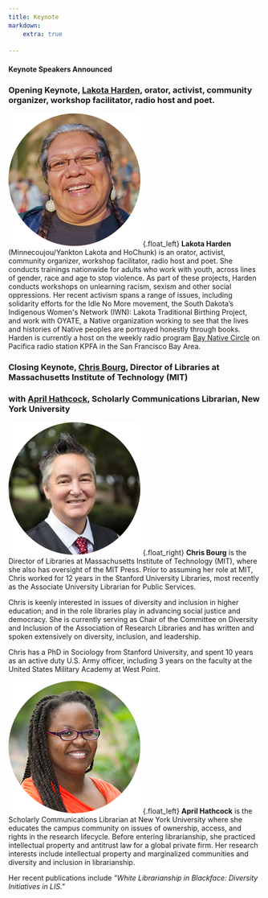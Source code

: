 ```yaml
---
title: Keynote
markdown:
    extra: true
    
---
```


#### **Keynote Speakers Announced**

### **Opening Keynote,** <a href="http://www.speakoutnow.org/speaker/harden-lakota" target="_blank">Lakota Harden</a>, orator, activist, community organizer, workshop facilitator, radio host and poet.
![Alt text](lakata.png "Lakota Harden, Opening keynote speaker, NDLC") {.float_left} **Lakota Harden** 
(Minnecoujou/Yankton Lakota 
and HoChunk) is an orator, activist, community organizer, workshop facilitator, radio host and poet. She conducts trainings nationwide for adults who work with youth, across lines of gender, race and age to stop violence. As part of these projects, Harden conducts workshops on unlearning racism, sexism and other social oppressions. Her recent activism spans a range of issues, including solidarity efforts for the Idle No More movement, the South Dakota’s Indigenous Women's Network (IWN): Lakota Traditional Birthing Project, and work with OYATE, a Native organization working to see that the lives and histories of Native peoples are portrayed honestly through books. Harden is currently a host on the weekly radio program <a href="https://kpfa.org/program/bay-native-circle/">Bay Native Circle</a> on Pacifica radio station KPFA in the San Francisco Bay Area.

### **Closing Keynote,** <a href="http://chrisbourg.wordpress.com/about/" target="_blank">Chris Bourg</a>, Director of Libraries at Massachusetts Institute of Technology (MIT)

### with <a href="http://www.inthelibrarywiththeleadpipe.org/author/april-hathcock/" target="_blank">April Hathcock</a>, Scholarly Communications Librarian, New York University

![Alt text](bourg.png "Chris Bourg, Director of Libraries, MIT") {.float_right} **Chris Bourg** is the Director of 
Libraries at Massachusetts Institute of Technology (MIT), where she also has oversight of the MIT Press. Prior to assuming her role at MIT, Chris worked for 12 years in the Stanford University Libraries, most recently as the Associate University Librarian for Public Services. 

Chris is keenly interested in issues of diversity and inclusion in higher education; and in the role libraries play in advancing social justice and democracy. She is currently serving as Chair of the Committee on Diversity and Inclusion of the Association of Research Libraries and has written and spoken extensively on diversity, inclusion, and leadership.

Chris has a PhD in Sociology from Stanford University, and spent 10 years as an active duty U.S. Army officer, including 3 years on the faculty at the United States Military Academy at West Point. 

![Alt text](hathcock.png "April Hathcock, Scholarly Communications Librarian, New York University") {.float_left} 
**April Hathcock** is the Scholarly Communications Librarian at New York University where she educates the campus community on issues of ownership, access, and rights in the research lifecycle. Before entering librarianship, she practiced intellectual property and antitrust law for a global private firm. Her research interests include intellectual property and marginalized communities and diversity and inclusion in librarianship.

Her recent publications include _"White Librarianship in Blackface: Diversity Initiatives in LIS."_